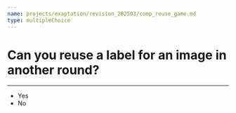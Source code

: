 ```yaml
---
name: projects/exaptation/revision_202503/comp_reuse_game.md
type: multipleChoice
---
```


# Can you reuse a label for an image in another round?

---

- Yes
- No
